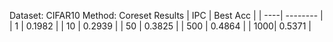 Dataset: CIFAR10
Method: Coreset
Results
| IPC | Best Acc |
| ----| -------- |
| 1   | 0.1982   |
| 10  | 0.2939   |
| 50  | 0.3825   |
| 500 | 0.4864   |
| 1000| 0.5371   |